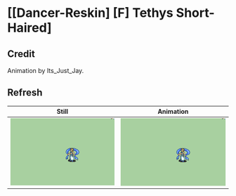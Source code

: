 # [\[Dancer-Reskin\] \[F\] Tethys Short-Haired]

## Credit

Animation by Its_Just_Jay.
	
## Refresh

| Still | Animation |
| :---: | :-------: |
| ![Refresh still](./Refresh_000.png) | ![Refresh animation](./Refresh.gif) |
